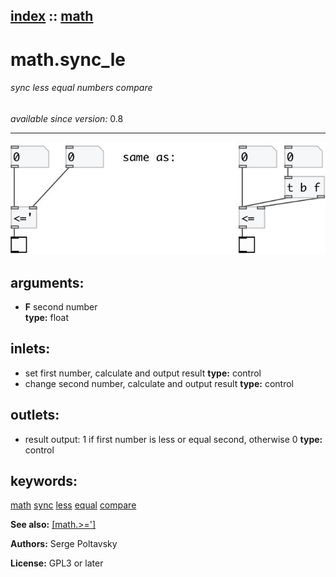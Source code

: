 [index](index.html) :: [math](category_math.html)
---

# math.sync_le

###### sync less equal numbers compare

*available since version:* 0.8

---




[![example](../examples/img/math.sync_le.jpg)](../examples/pd/math.sync_le.pd)



## arguments:

* **F**
second number<br>
__type:__ float<br>







## inlets:

* set first number, calculate and output result 
__type:__ control<br>
* change second number, calculate and output result 
__type:__ control<br>



## outlets:

* result output: 1 if first number is less or equal second, otherwise 0
__type:__ control<br>



## keywords:

[math](keywords/math.html)
[sync](keywords/sync.html)
[less](keywords/less.html)
[equal](keywords/equal.html)
[compare](keywords/compare.html)



**See also:**
[\[math.&gt;=&#39;\]](math.%3E%3D%27.html)




**Authors:** Serge Poltavsky




**License:** GPL3 or later





